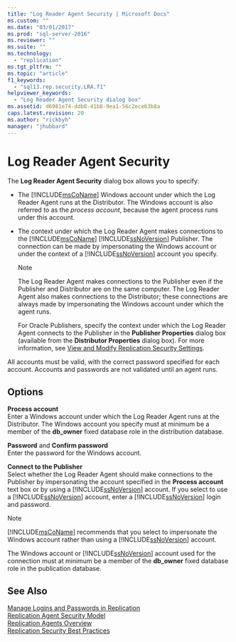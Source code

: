```yaml
---
title: "Log Reader Agent Security | Microsoft Docs"
ms.custom: ""
ms.date: "03/01/2017"
ms.prod: "sql-server-2016"
ms.reviewer: ""
ms.suite: ""
ms.technology: 
  - "replication"
ms.tgt_pltfrm: ""
ms.topic: "article"
f1_keywords: 
  - "sql13.rep.security.LRA.f1"
helpviewer_keywords: 
  - "Log Reader Agent Security dialog box"
ms.assetid: d6981e74-ddb8-41b8-9ea1-56c2ece63b8a
caps.latest.revision: 20
ms.author: "rickbyh"
manager: "jhubbard"
---
```

# Log Reader Agent Security
  The **Log Reader Agent Security** dialog box allows you to specify:  
  
-   The [!INCLUDE[msCoName](../../a9notintoc/includes/msconame-md.md)] Windows account under which the Log Reader Agent runs at the Distributor. The Windows account is also referred to as the *process account*, because the agent process runs under this account.  
  
-   The context under which the Log Reader Agent makes connections to the [!INCLUDE[msCoName](../../a9notintoc/includes/msconame-md.md)] [!INCLUDE[ssNoVersion](../../a9notintoc/includes/ssnoversion-md.md)] Publisher. The connection can be made by impersonating the Windows account or under the context of a [!INCLUDE[ssNoVersion](../../a9notintoc/includes/ssnoversion-md.md)] account you specify.  
  
    > [!NOTE]  
    >  The Log Reader Agent makes connections to the Publisher even if the Publisher and Distributor are on the same computer. The Log Reader Agent also makes connections to the Distributor; these connections are always made by impersonating the Windows account under which the agent runs.  
  
     For Oracle Publishers, specify the context under which the Log Reader Agent connects to the Publisher in the **Publisher Properties** dialog box (available from the **Distributor Properties** dialog box). For more information, see [View and Modify Replication Security Settings](../../relational-databases/replication/security/view-and-modify-replication-security-settings.md).  
  
 All accounts must be valid, with the correct password specified for each account. Accounts and passwords are not validated until an agent runs.  
  
## Options  
 **Process account**  
 Enter a Windows account under which the Log Reader Agent runs at the Distributor. The Windows account you specify must at minimum be a member of the **db_owner** fixed database role in the distribution database.  
  
 **Password** and **Confirm password**  
 Enter the password for the Windows account.  
  
 **Connect to the Publisher**  
 Select whether the Log Reader Agent should make connections to the Publisher by impersonating the account specified in the **Process account** text box or by using a [!INCLUDE[ssNoVersion](../../a9notintoc/includes/ssnoversion-md.md)] account. If you select to use a [!INCLUDE[ssNoVersion](../../a9notintoc/includes/ssnoversion-md.md)] account, enter a [!INCLUDE[ssNoVersion](../../a9notintoc/includes/ssnoversion-md.md)] login and password.  
  
> [!NOTE]  
>  [!INCLUDE[msCoName](../../a9notintoc/includes/msconame-md.md)] recommends that you select to impersonate the Windows account rather than using a [!INCLUDE[ssNoVersion](../../a9notintoc/includes/ssnoversion-md.md)] account.  
  
 The Windows account or [!INCLUDE[ssNoVersion](../../a9notintoc/includes/ssnoversion-md.md)] account used for the connection must at minimum be a member of the **db_owner** fixed database role in the publication database.  
  
## See Also  
 [Manage Logins and Passwords in Replication](../../relational-databases/replication/security/manage-logins-and-passwords-in-replication.md)   
 [Replication Agent Security Model](../../relational-databases/replication/security/replication-agent-security-model.md)   
 [Replication Agents Overview](../../relational-databases/replication/agents/replication-agents-overview.md)   
 [Replication Security Best Practices](../../relational-databases/replication/security/replication-security-best-practices.md)  
  
  